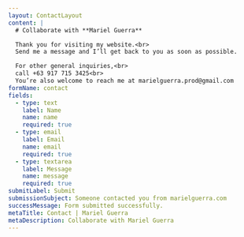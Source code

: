 ```yaml
---
layout: ContactLayout
content: |
  # Collaborate with **Mariel Guerra**

  Thank you for visiting my website.<br>
  Send me a message and I’ll get back to you as soon as possible.

  For other general inquiries,<br>
  call +63 917 715 3425<br>
  You’re also welcome to reach me at marielguerra.prod@gmail.com
formName: contact
fields:
  - type: text
    label: Name
    name: name
    required: true
  - type: email
    label: Email
    name: email
    required: true
  - type: textarea
    label: Message
    name: message
    required: true
submitLabel: Submit
submissionSubject: Someone contacted you from marielguerra.com
successMessage: Form submitted successfully.
metaTitle: Contact | Mariel Guerra
metaDescription: Collaborate with Mariel Guerra
---
```

